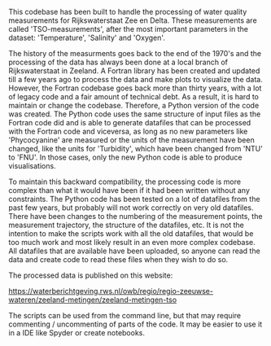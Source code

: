This codebase has been built to handle the processing of water quality measurements for Rijkswaterstaat Zee en Delta. These measurements are called 'TSO-measurements', after the most important parameters in the dataset: 'Temperature', 'Salinity' and 'Oxygen'. 

The history of the measurments goes back to the end of the 1970's and the processing of the data has always been done at a local branch of Rijkswaterstaat in Zeeland. A Fortran library has been created and updated till a few years ago to process the data and make plots to visualize the data.
However, the Fortran codebase goes back more than thirty years, with a lot of legacy code and a fair amount of technical debt. As a result, it is hard to maintain or change the codebase. Therefore, a Python version of the code was created. The Python code uses the same structure of input files
as the Fortran code did and is able to generate datafiles that can be processed with the Fortran code and viceversa, as long as no new parameters like 'Phycocyanine' are measured or the units of the measurement have been changed, like the units for 'Turbidity', which have been changed from 'NTU' to 'FNU'.
In those cases, only the new Python code is able to produce visualisations.

To maintain this backward compatibility, the processing code is more complex than what it would have been if it had been written without any constraints. The Python code has been tested on a lot of datafiles from the past few years, but probably will not work correctly on very old datafiles.
There have been changes to the numbering of the measurement points, the measurement trajectory, the structure of the datafiles, etc. It is not the intention to make the scripts work with all the old datafiles, that would be too much work and most likely result in an even more complex codebase.
All datafiles that are available have been uploaded, so anyone can read the data and create code to read these files when they wish to do so.

The processed data is published on this website:

https://waterberichtgeving.rws.nl/owb/regio/regio-zeeuwse-wateren/zeeland-metingen/zeeland-metingen-tso

The scripts can be used from the command line, but that may require commenting / uncommenting of parts of the code. It may be easier to use it in a IDE like Spyder or create notebooks.
